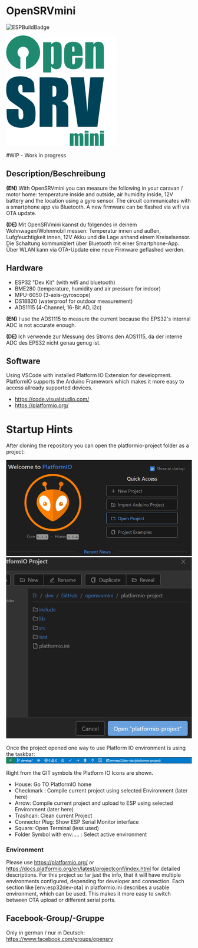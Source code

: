 # OpenSRVmini
![ESPBuildBadge](https://github.com/rbrixel/opensrvmini/actions/workflows/build.yml/badge.svg)

![OpenSRVmini Logo](./OpenSRVmini-Logo.jpg)

#WIP - Work in progress

## Description/Beschreibung

**(EN)** With OpenSRVmini you can measure the following in your caravan / motor home: temperature inside and outside, air humidity inside, 12V battery and the location using a gyro sensor.
The circuit communicates with a smartphone app via Bluetooth. A new firmware can be flashed via wifi via OTA update.

**(DE)** Mit OpenSRVmini kannst du folgendes in deinem Wohnwagen/Wohnmobil messen: Temperatur innen und außen, Lufgfeuchtigkeit innen, 12V Akku und die Lage anhand einem Kreiselsensor.
Die Schaltung kommuniziert über Bluetooth mit einer Smartphone-App. Über WLAN kann via OTA-Update eine neue Firmware geflashed werden.

## Hardware

* ESP32 "Dev Kit" (with wifi and bluetooth)
* BME280 (temperature, humidity and air pressure for indoor)
* MPU-6050 (3-axis-gyroscope)
* DS18B20 (waterproof for outdoor measurement)
* ADS1115 (4-Channel, 16-Bit AD, i2c)

**(EN)** I use the ADS1115 to measure the current because the EPS32's internal ADC is not accurate enough.

**(DE)** Ich verwende zur Messung des Stroms den ADS1115, da der interne ADC des EPS32 nicht genau genug ist.

## Software

Using VSCode with installed Platform IO Extension for development.
PlatformIO supports the Arduino Framework which makes it more easy to access allready supported devices.

* https://code.visualstudio.com/
* https://platformio.org/

# Startup Hints

After cloning the repository you can open the platformio-project folder as a project:

![PIO Open Project](./pio-openproject.png)  
![PIO Choose Folder](./pio-choosefolder.png)

Once the project opened one way to use Platform IO environment is using the taskbar:
![PIO Taskbar](./pio-taskbar.png)

Right from the GIT symbols the Platform IO Icons are shown.
* House: Go TO PlatformIO home
* Checkmark : Compile current project using selected Environment (later here)
* Arrow: Compile current project and upload to ESP using selected Environment (later here)
* Trashcan: Clean current Project
* Connector Plug: Show ESP Serial Monitor interface
* Square: Open Terminal (less used)
* Folder Symbol with env:.... : Select active environment 

### Environment 

Please use https://platformio.org/ or https://docs.platformio.org/en/latest/projectconf/index.html for detailed descriptions. For this project so far just the info, that it will have multiple environments configured, depending for developer and connection.
Each section like [env:esp32dev-ota] in platformio.ini describes a usable environment, which can be used. This makes it more easy to switch between OTA upload or different serial ports.

## Facebook-Group/-Gruppe

Only in german / nur in Deutsch: https://www.facebook.com/groups/opensrv

